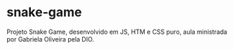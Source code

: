 # snake-game
Projeto Snake Game, desenvolvido em JS, HTM e CSS puro, aula ministrada por Gabriela Oliveira pela DIO.
